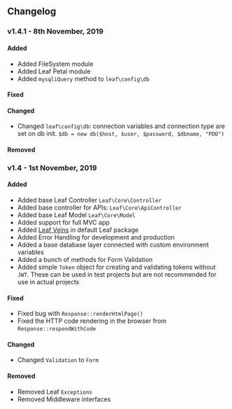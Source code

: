 ## Changelog
### v1.4.1 - 8th November, 2019
#### Added
- Added FileSystem module
- Added Leaf Petal module
- Added `mysqliQuery` method to `leaf\config\db`


#### Fixed



#### Changed
- Changed `leaf\config\db`: connection variables and connection type are set on db init. `$db = new db($host, $user, $password, $dbname, "PDO")`


#### Removed




### v1.4 - 1st November, 2019
#### Added
- Added base Leaf Controller `Leaf\Core\Controller`
- Added base controller for APIs: `Leaf\Core\ApiController`
- Added base Leaf Model `Leaf\Core\Model`
- Added support for full MVC app
- Added [Leaf Veins](https://github.com/leafsphp/veins) in default Leaf package
- Added Error Handling for development and production
- Added a base database layer connected with custom environment variables
- Added a bunch of methods for Form Validation
- Added simple `Token` object for creating and validating tokens without `JWT`. These can be used in test projects but are not recommended for use in actual projects


#### Fixed
- Fixed bug with `Response::renderHtmlPage()`
- Fixed the HTTP code rendering in the browser from `Response::respondWithCode`


#### Changed
- Changed `Validation` to `Form`


#### Removed
- Removed Leaf `Exceptions`
- Removed Middleware interfaces